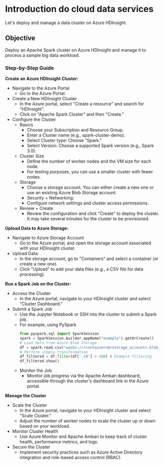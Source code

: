 # Introduction do cloud data services

Let's deploy and manage a data cluster on Azure HDInsight.

## Objective

Deploy an Apache Spark cluster on Azure HDInsight and manage it to process a sample big data workload.

### Step-by-Step Guide

**Create an Azure HDInsight Cluster:**

- Navigate to the Azure Portal
  - Go to the Azure Portal.
- Create a New HDInsight Cluster
  - In the Azure portal, select "Create a resource" and search for "HDInsight". 
  - Click on "Apache Spark Cluster" and then "Create."
- Configure the Cluster
  - Basics
    - Choose your Subscription and Resource Group. 
    - Enter a Cluster name (e.g., spark-cluster-demo). 
    - Select Cluster type: Choose "Spark."
    - Select Version: Choose a supported Spark version (e.g., Spark 3.0).
  - Cluster Size
    - Define the number of worker nodes and the VM size for each node. 
    - For testing purposes, you can use a smaller cluster with fewer nodes.
  - Storage
    - Choose a storage account. You can either create a new one or use an existing Azure Blob Storage account. 
    - Security + Networking:
    - Configure network settings and cluster access permissions. 
  - Review + Create
    - Review the configuration and click "Create" to deploy the cluster. It may take several minutes for the cluster to be provisioned.

**Upload Data to Azure Storage:**

- Navigate to Azure Storage Account
  - Go to the Azure portal, and open the storage account associated with your HDInsight cluster. 
- Upload Data:
  - In the storage account, go to "Containers" and select a container (or create a new one). 
  - Click "Upload" to add your data files (e.g., a CSV file for data processing).

**Run a Spark Job on the Cluster:**

- Access the Cluster
  - In the Azure portal, navigate to your HDInsight cluster and select "Cluster Dashboard."
- Submit a Spark Job
  - Use the Jupyter Notebook or SSH into the cluster to submit a Spark job.
  - For example, using PySpark
    ```python
    from pyspark.sql import SparkSession
    spark = SparkSession.builder.appName("example").getOrCreate()
    # Load data from Azure Blob Storage
    df = spark.read.csv("wasbs://<container>@<storage_account>.blob.core.windows.net/<file.csv>")
    # Perform simple transformation
    df_filtered = df.filter(df['_c0'] > 100) # Example filtering
    df_filtered.show()
    ```
  - Monitor the Job
    - Monitor job progress via the Apache Ambari dashboard, accessible through the cluster's dashboard link in the Azure portal.

**Manage the Cluster**

- Scale the Cluster
  - In the Azure portal, navigate to your HDInsight cluster and select "Scale Cluster."
  - Adjust the number of worker nodes to scale the cluster up or down based on your workload. 
- Monitor Cluster Health
  - Use Azure Monitor and Apache Ambari to keep track of cluster health, performance metrics, and logs. 
- Secure the Cluster
  - Implement security practices such as Azure Active Directory integration and role-based access control (RBAC).
